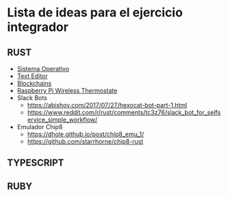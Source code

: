 # Lista de ideas para el ejercicio integrador

## RUST 

* [Sistema Operativo](https://os.phil-opp.com)
* [Text Editor](https://www.philippflenker.com/hecto/)
* [Blockchains](https://www.philippflenker.com/hecto/)
* [Raspberry Pi Wireless Thermostate](https://medium.com/@mikehentges65/raspberry-pi-wireless-thermostat-in-rust-45a5d35196cf)
* Slack Bots
    * https://abishov.com/2017/07/27/hexocat-bot-part-1.html
    * https://www.reddit.com/r/rust/comments/tc3z76/slack_bot_for_selfservice_simple_workflow/
* Emulador Chip8
    * https://dhole.github.io/post/chip8_emu_1/
    * https://github.com/starrhorne/chip8-rust


## TYPESCRIPT

## RUBY

